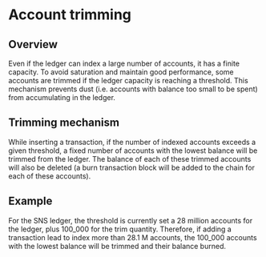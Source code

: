 # Account trimming

## Overview
Even if the ledger can index a large number of accounts, it has a finite capacity.
To avoid saturation and maintain good performance,
some accounts are trimmed if the ledger capacity is reaching a threshold.
This mechanism prevents dust (i.e. accounts with balance too small to be spent) from accumulating in the ledger.

## Trimming mechanism

While inserting a transaction, if the number of indexed accounts exceeds a given threshold,
a fixed number of accounts with the lowest balance will be trimmed from the ledger.
The balance of each of these trimmed accounts will also be deleted
(a burn transaction block will be added to the chain for each of these accounts).

## Example

For the SNS ledger, the threshold is currently set a 28 million accounts for the ledger, plus 100_000 for the
trim quantity.
Therefore, if adding a transaction lead to index more than 28.1 M accounts, the 100_000 accounts with the lowest
balance will be trimmed and their balance burned.
